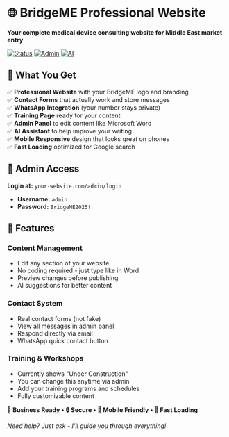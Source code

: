 # 🌐 BridgeME Professional Website

**Your complete medical device consulting website for Middle East market entry**

[![Status](https://img.shields.io/badge/Status-Ready%20to%20Launch-brightgreen)]()
[![Admin](https://img.shields.io/badge/Admin%20Panel-Included-blue)]()
[![AI](https://img.shields.io/badge/AI%20Assistant-Enabled-purple)]()

## 🎯 What You Get

✅ **Professional Website** with your BridgeME logo and branding  
✅ **Contact Forms** that actually work and store messages  
✅ **WhatsApp Integration** (your number stays private)  
✅ **Training Page** ready for your content  
✅ **Admin Panel** to edit content like Microsoft Word  
✅ **AI Assistant** to help improve your writing  
✅ **Mobile Responsive** design that looks great on phones  
✅ **Fast Loading** optimized for Google search  

## 🔐 Admin Access

**Login at:** `your-website.com/admin/login`
- **Username:** `admin`
- **Password:** `BridgeME2025!`

## 🚀 Features

### Content Management
- Edit any section of your website
- No coding required - just type like in Word
- Preview changes before publishing
- AI suggestions for better content

### Contact System
- Real contact forms (not fake)
- View all messages in admin panel
- Respond directly via email
- WhatsApp quick contact button

### Training & Workshops
- Currently shows "Under Construction"
- You can change this anytime via admin
- Add your training programs and schedules
- Fully customizable content

**💼 Business Ready • 🔒 Secure • 📱 Mobile Friendly • 🚀 Fast Loading**

*Need help? Just ask - I'll guide you through everything!*
